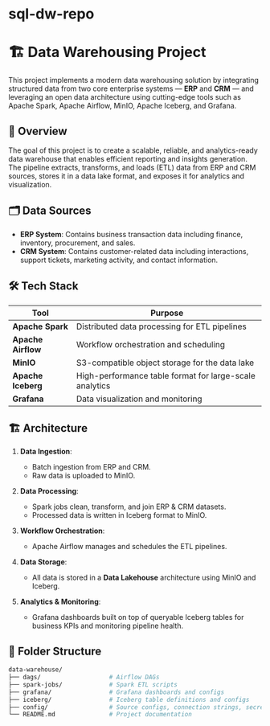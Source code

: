# sql-dw-repo
# 🏗️ Data Warehousing Project

This project implements a modern data warehousing solution by integrating structured data from two core enterprise systems — **ERP** and **CRM** — and leveraging an open data architecture using cutting-edge tools such as Apache Spark, Apache Airflow, MinIO, Apache Iceberg, and Grafana.

## 🚀 Overview

The goal of this project is to create a scalable, reliable, and analytics-ready data warehouse that enables efficient reporting and insights generation. The pipeline extracts, transforms, and loads (ETL) data from ERP and CRM sources, stores it in a data lake format, and exposes it for analytics and visualization.

## 🗂️ Data Sources

- **ERP System**: Contains business transaction data including finance, inventory, procurement, and sales.
- **CRM System**: Contains customer-related data including interactions, support tickets, marketing activity, and contact information.

## 🛠️ Tech Stack

| Tool | Purpose |
|------|---------|
| **Apache Spark** | Distributed data processing for ETL pipelines |
| **Apache Airflow** | Workflow orchestration and scheduling |
| **MinIO** | S3-compatible object storage for the data lake |
| **Apache Iceberg** | High-performance table format for large-scale analytics |
| **Grafana** | Data visualization and monitoring |

## 🏗️ Architecture

1. **Data Ingestion**: 
   - Batch ingestion from ERP and CRM.
   - Raw data is uploaded to MinIO.

2. **Data Processing**:
   - Spark jobs clean, transform, and join ERP & CRM datasets.
   - Processed data is written in Iceberg format to MinIO.

3. **Workflow Orchestration**:
   - Apache Airflow manages and schedules the ETL pipelines.

4. **Data Storage**:
   - All data is stored in a **Data Lakehouse** architecture using MinIO and Iceberg.

5. **Analytics & Monitoring**:
   - Grafana dashboards built on top of queryable Iceberg tables for business KPIs and monitoring pipeline health.

## 🧱 Folder Structure

```bash
data-warehouse/
├── dags/                   # Airflow DAGs
├── spark-jobs/             # Spark ETL scripts
├── grafana/                # Grafana dashboards and configs
├── iceberg/                # Iceberg table definitions and configs
├── config/                 # Source configs, connection strings, secrets
└── README.md               # Project documentation

